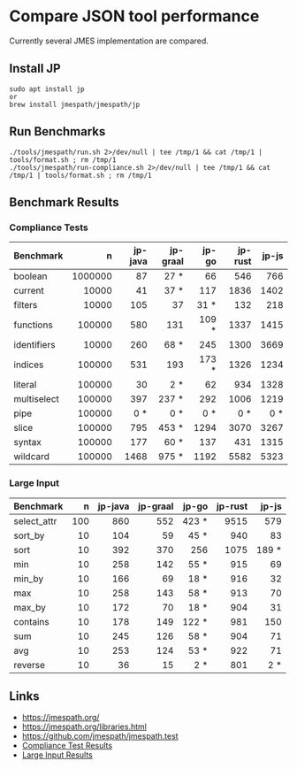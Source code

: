 # Compare JSON tool performance

Currently several JMES implementation are compared.

## Install JP

```
sudo apt install jp
or
brew install jmespath/jmespath/jp
```

## Run Benchmarks

```
./tools/jmespath/run.sh 2>/dev/null | tee /tmp/1 && cat /tmp/1 | tools/format.sh ; rm /tmp/1
./tools/jmespath/run-compliance.sh 2>/dev/null | tee /tmp/1 && cat /tmp/1 | tools/format.sh ; rm /tmp/1
```

## Benchmark Results

### Compliance Tests
 | Benchmark |            n |   jp-java |   jp-graal |   jp-go |   jp-rust |   jp-js |                    
 |--------------|----------:|----------:|-----------:|--------:|----------:|--------:|
 | boolean |        1000000 |        87 |          27 * |        66 |     546 |   766 |              
 | current |          10000 |        41 |          37 * |       117 |    1836 |   1402 |             
 | filters |          10000 |       105 |         37 |       31 * |     132 |   218 |              
 | functions |       100000 |       580 |        131 |      109 * |    1337 |   1415 |             
 | identifiers |      10000 |       260 |          68 * |       245 |    1300 |   3669 |             
 | indices |         100000 |       531 |        193 |      173 * |    1326 |   1234 |             
 | literal |         100000 |        30 |           2 * |        62 |     934 |   1328 |             
 | multiselect |     100000 |       397 |         237 * |       292 |    1006 |   1219 |             
 | pipe |            100000 |          0 * |        0 * |        0 * |      0 * |   0 * | 
 | slice |           100000 |       795 |         453 * |      1294 |    3070 |   3267 |             
 | syntax |          100000 |       177 |          60 * |       137 |     431 |   1315 |             
 | wildcard |        100000 |      1468 |         975 * |      1192 |    5582 |   5323 |  

### Large Input
 | Benchmark |        n |   jp-java |   jp-graal |   jp-go |   jp-rust |   jp-js |         
 |-----------|---------:|----------:|-----------:|--------:|----------:|--------:|
 | select_attr |    100 |       860 |        552 |      423 * |    9515 |   579 |   
 | sort_by |         10 |       104 |         59 |       45 * |     940 |   83 |    
 | sort |            10 |       392 |        370 |     256 |      1075 |      189 * |     
 | min |             10 |       258 |        142 |       55 * |     915 |   69 |    
 | min_by |          10 |       166 |         69 |       18 * |     916 |   32 |    
 | max |             10 |       258 |        143 |       58 * |     913 |   70 |    
 | max_by |          10 |       172 |         70 |       18 * |     904 |   31 |    
 | contains |        10 |       178 |        149 |      122 * |     981 |   150 |   
 | sum |             10 |       245 |        126 |       58 * |     904 |   71 |    
 | avg |             10 |       253 |        124 |       53 * |     922 |   71 |    
 | reverse |         10 |        36 |         15 |        2 * |     801 |   2 * | 

## Links

- https://jmespath.org/
- https://jmespath.org/libraries.html
- https://github.com/jmespath/jmespath.test
- [Compliance Test Results](compliance-tests.tsv)
- [Large Input Results](large-input.tsv)
